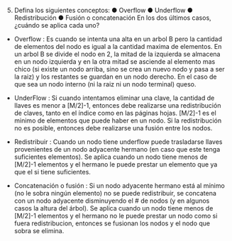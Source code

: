 5. Defina los siguientes conceptos:
● Overflow
● Underflow
● Redistribución
● Fusión o concatenación
En los dos últimos casos, ¿cuándo se aplica cada uno?

- Overflow : Es cuando se intenta una alta en un arbol B pero la cantidad de elementos del nodo es igual a la cantidad maxima de elementos. En un arbol B se divide el nodo en 2, la mitad de la izquierda se almacena en un nodo izquierda y en la otra mitad se asciende al elemento mas chico (si existe un nodo arriba, sino se crea un nuevo nodo y pasa a ser la raiz) y los restantes se guardan en un nodo derecho. En el caso de que sea un nodo interno (ni la raiz ni un nodo terminal) queso.

- UnderFlow : Si cuando intentamos eliminar una clave, la cantidad de llaves es menor a [M/2]-1, entonces debe realizarse una redistribución de claves, tanto en el índice como en las páginas hojas. [M/2]-1 es el minimo de elementos que puede haber en un nodo.
Si la redistribución no es posible, entonces debe realizarse una fusión entre los nodos.

- Redistribuir : Cuando un nodo tiene underflow puede trasladarse llaves provenientes de un nodo
adyacente hermano (en caso que este tenga suficientes elementos). Se aplica cuando un nodo tiene menos
de [M/2]-1 elementos y el hermano le puede prestar un elemento que ya que el si tiene suficientes.

- Concatenación o fusión : Si un nodo adyacente hermano está al mínimo (no le sobra ningún elemento)
no se puede redistribuir, se concatena con un nodo adyacente disminuyendo
el # de nodos (y en algunos casos la altura del árbol). Se aplica cuando un nodo tiene menos
de [M/2]-1 elementos y el hermano no le puede prestar un nodo como si fuera redistribucion, entonces
se fusionan los nodos y el nodo que sobra se elimina.